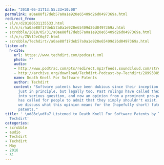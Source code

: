```yaml
---
date: "2018-05-31T13:55:33+10:00"
permalink: a0ae88f17deb57a0a1e920e65409d26d0497369a.html
redirect_from:
- sl/n/d20180531135533.html
- sl/n/s/ha0ae88f17deb57a0a1e920e65409d26d0497369a.html
- scrobble/2018/05/31/a0ae88f17deb57a0a1e920e65409d26d0497369a.html
- sl/n/s/ZNVfJvC6qf7.html
- scrobble/Techdirt//a0ae88f17deb57a0a1e920e65409d26d0497369a.html
listen-of:
  h-cite:
    url: https://www.techdirt.com/podcast.xml
    photo: ""
    audio:
    - http://www.podtrac.com/pts/redirect.mp3/feeds.soundcloud.com/stream/289938859-techdirt-death-knell-for-software-patents.mp3
    - http://archive.org/download/Techdirt-Podcast-by-Techdirt/289938859-techdirt-death-knell-for-software-patents.mp3
    name: Death Knell For Software Patents
    author: Techdirt
    content: "Software patents have been dubious since their inception \u2014 not
      just in principle, but legally too. Past rulings have called their validity
      into serious question, and now an opinion from a prominent pro-patent judge
      has called for people to admit that they simply shouldn't exist. This week,
      we discuss what this opinion means for the (hopefully short) future of software
      patents."
title: ' \ud83c\udfa7 Listened to Death Knell For Software Patents by Techdirt From
  Techdirt'
categories:
- scrobble
- audio
- Techdirt
- Techdirt
- May
- 2018
- 31
---
```

